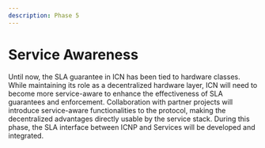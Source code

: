 ```yaml
---
description: Phase 5
---
```


# Service Awareness

Until now, the SLA guarantee in ICN has been tied to hardware classes. While maintaining its role as a decentralized hardware layer, ICN will need to become more service-aware to enhance the effectiveness of SLA guarantees and enforcement. Collaboration with partner projects will introduce service-aware functionalities to the protocol, making the decentralized advantages directly usable by the service stack. During this phase, the SLA interface between ICNP and Services will be developed and integrated.
